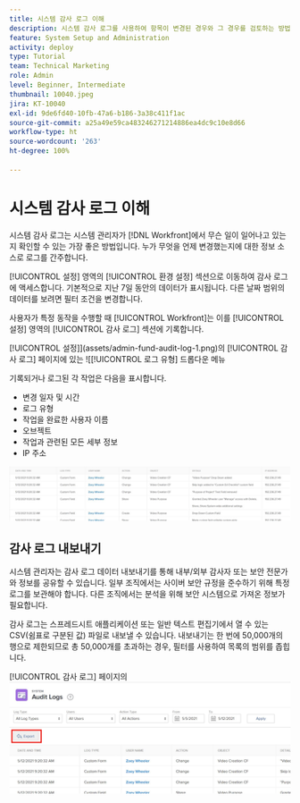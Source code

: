 ```yaml
---
title: 시스템 감사 로그 이해
description: 시스템 감사 로그를 사용하여 항목이 변경된 경우와 그 경우를 검토하는 방법을 알아봅니다.
feature: System Setup and Administration
activity: deploy
type: Tutorial
team: Technical Marketing
role: Admin
level: Beginner, Intermediate
thumbnail: 10040.jpeg
jira: KT-10040
exl-id: 9de6fd40-10fb-47a6-b186-3a38c411f1ac
source-git-commit: a25a49e59ca483246271214886ea4dc9c10e8d66
workflow-type: ht
source-wordcount: '263'
ht-degree: 100%

---
```


# 시스템 감사 로그 이해

시스템 감사 로그는 시스템 관리자가 [!DNL Workfront]에서 무슨 일이 일어나고 있는지 확인할 수 있는 가장 좋은 방법입니다. 누가 무엇을 언제 변경했는지에 대한 정보 소스로 로그를 간주합니다.

[!UICONTROL 설정] 영역의 [!UICONTROL 환경 설정] 섹션으로 이동하여 감사 로그에 액세스합니다. 기본적으로 지난 7일 동안의 데이터가 표시됩니다. 다른 날짜 범위의 데이터를 보려면 필터 조건을 변경합니다.

사용자가 특정 동작을 수행할 때 [!UICONTROL Workfront]는 이를 [!UICONTROL 설정] 영역의 [!UICONTROL 감사 로그] 섹션에 기록합니다.

[!UICONTROL 설정]](assets/admin-fund-audit-log-1.png)의 [!UICONTROL 감사 로그] 페이지에 있는 ![[!UICONTROL 로그 유형] 드롭다운 메뉴

기록되거나 로그된 각 작업은 다음을 표시합니다.

* 변경 일자 및 시간
* 로그 유형
* 작업을 완료한 사용자 이름
* 오브젝트
* 작업과 관련된 모든 세부 정보
* IP 주소

![[!UICONTROL 감사 로그] 목록](assets/admin-fund-audit-log-2.JPG)

## 감사 로그 내보내기

시스템 관리자는 감사 로그 데이터 내보내기를 통해 내부/외부 감사자 또는 보안 전문가와 정보를 공유할 수 있습니다. 일부 조직에서는 사이버 보안 규정을 준수하기 위해 특정 로그를 보관해야 합니다. 다른 조직에서는 분석을 위해 보안 시스템으로 가져온 정보가 필요합니다.

감사 로그는 스프레드시트 애플리케이션 또는 일반 텍스트 편집기에서 열 수 있는 CSV(쉼표로 구분된 값) 파일로 내보낼 수 있습니다. 내보내기는 한 번에 50,000개의 행으로 제한되므로 총 50,000개를 초과하는 경우, 필터를 사용하여 목록의 범위를 좁힙니다.

[!UICONTROL 감사 로그] 페이지의 ![[!UICONTROL 내보내기] 버튼](assets/admin-fund-audit-log-3.png)

<!---
learn more URLs
Audit logs
Managing audit logs
--->
